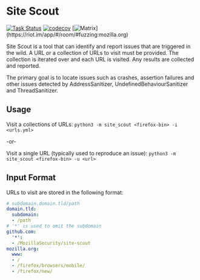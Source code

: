 Site Scout
==========
[![Task Status](https://community-tc.services.mozilla.com/api/github/v1/repository/MozillaSecurity/site-scout/main/badge.svg)](https://community-tc.services.mozilla.com/api/github/v1/repository/MozillaSecurity/site-scout/main/latest)
[![codecov](https://codecov.io/gh/MozillaSecurity/site-scout/branch/main/graph/badge.svg)](https://codecov.io/gh/MozillaSecurity/site-scout)
[![Matrix](https://img.shields.io/badge/dynamic/json?color=green&label=chat&query=%24.chunk[%3F(%40.canonical_alias%3D%3D%22%23fuzzing%3Amozilla.org%22)].num_joined_members&suffix=%20users&url=https%3A%2F%2Fmozilla.modular.im%2F_matrix%2Fclient%2Fr0%2FpublicRooms&style=flat&logo=matrix)](https://riot.im/app/#/room/#fuzzing:mozilla.org)

Site Scout is a tool that can identify and report issues that are triggered in the wild.
A URL or a collection of URLs to visit must be provided. The collection is iterated over
and each URL is visited. Any results are collected and reported.

The primary goal is to locate issues such as crashes, assertion failures and other
issues detected by AddressSanitizer, UndefinedBehaviourSanitizer and ThreadSanitizer.

Usage
-----

Visit a collections of URLs:
```python3 -m site_scout <firefox-bin> -i <urls.yml>```

-or-

Visit a single URL (typically used to reproduce an issue):
```python3 -m site_scout <firefox-bin> -u <url>```

Input Format
------------

URLs to visit are stored in the following format:
```yml
# subdomain.domain.tld/path
domain.tld:
  subdomain:
  - /path
# '*' is used to omit the subdomain
github.com:
  '*':
  - /MozillaSecurity/site-scout
mozilla.org:
  www:
  - /
  - /firefox/browsers/mobile/
  - /firefox/new/
```
